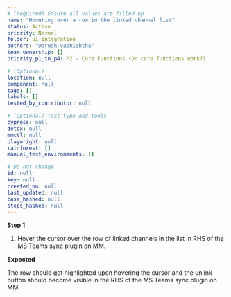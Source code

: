 ```yaml
---
# (Required) Ensure all values are filled up
name: "Hovering over a row in the linked channel list"
status: Active
priority: Normal
folder: ui-integration
authors: "@arush-vashishtha"
team_ownership: []
priority_p1_to_p4: P2 - Core Functions (Do core functions work?)

# (Optional)
location: null
component: null
tags: []
labels: []
tested_by_contributor: null

# (Optional) Test type and tools
cypress: null
detox: null
mmctl: null
playwright: null
rainforest: []
manual_test_environments: []

# Do not change
id: null
key: null
created_on: null
last_updated: null
case_hashed: null
steps_hashed: null
---
```


**Step 1**

1. Hover the cursor over the row of linked channels in the list in RHS of the MS Teams sync plugin on MM.

**Expected**

The row should get highlighted upon hovering the cursor and the unlink button should become visible in the RHS of the MS Teams sync plugin on MM.
